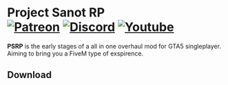 # Project Sanot RP<br>[![Patreon][patreon-img]][patreon-url] [![Discord][discord-img]][discord-url] [![Youtube][youtube-img]][youtube-url]
**PSRP** is the early stages of a all in one overhaul mod for GTA5 singleplayer.\
Aiming to bring you a FiveM type of exspirence.

## Download







[patreon-img]: https://img.shields.io/badge/support-patreon-FF424D.svg
[patreon-url]: https://https://www.patreon.com/c/jmcmods/membership
[discord-img]: https://img.shields.io/badge/discord-join-7289DA.svg
[discord-url]: https://discord.gg/V7hHKEZyWm
[youtube-img]: https://img.shields.io/badge/subscribe-youtube-brightred?labelColor=white&color=orangered
[youtube-url]: https://https://www.youtube.com/@JMCMod
